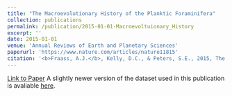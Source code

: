 ```yaml
---
title: "The Macroevolutionary History of the Planktic Foraminifera"
collection: publications
permalink: /publication/2015-01-01-Macroevoltuionary_History
excerpt: ''
date: 2015-01-01
venue: 'Annual Reviews of Earth and Planetary Sciences'
paperurl: 'https://www.nature.com/articles/nature11815'
citation: '<b>Fraass, A.J.</b>, Kelly, D.C., & Peters, S.E., 2015, The Macroevolutionary History of the Planktic Foraminifera, <i>Annual Reviews of Earth and Planetary Sciences</i>, 43. DOI: 10.1146/annurev-earth-060614-105059'
---
```


[Link to Paper](https://www.annualreviews.org/doi/abs/10.1146/annurev-earth-060614-105059)
A slightly newer version of the dataset used in this publication is avaliable [here](https://github.com/Fraass/Test-Complexity/blob/master/MasterList%20(vstat%201.05).csv). 
